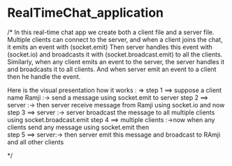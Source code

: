 # RealTimeChat_application 
/* In this real-time chat app  we create both a client file and a server file. 
Multiple clients can connect to the server, and when a client joins the chat,
it emits an event with (socket.emit) Then server handles this event with (socket.io) and broadcasts it with (socket.broadcast.emit) to all the clients.
Similarly, when any client emits an event to the server, the server handles it and broadcasts it to all clients.
And when server emit an event to a client then he handle the event.


Here is the visual presentation how it works : =>
 step 1 ==>
 suppose a client name Ramji  :->  send a message using socket.emit to server 
 step 2 ==>
server  :-> then server receive message from Ramji using socket.io and now 
 step 3 ==>
server  :-> server broadcast the message to all multiple clients using socket.broadcast.emit 
step 4 ==>
multiple clients :->now when any clients send any message using socket.emit then  
step 5 ==>
server:-> then server emit this message and broadcast to RAmji and all other clients

*/
